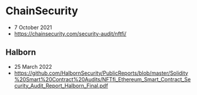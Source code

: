 # ChainSecurity

* 7 October 2021
* https://chainsecurity.com/security-audit/nftfi/

## Halborn

* 25 March 2022
* https://github.com/HalbornSecurity/PublicReports/blob/master/Solidity%20Smart%20Contract%20Audits/NFTfi_Ethereum_Smart_Contract_Security_Audit_Report_Halborn_Final.pdf
